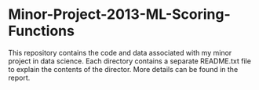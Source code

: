 # Minor-Project-2013-ML-Scoring-Functions

This repository contains the code and data associated with my minor project in data science. Each directory contains a separate README.txt file to explain the contents of the director. More details can be found in the report.
